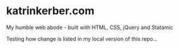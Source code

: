 katrinkerber.com
================
My humble web abode - built with HTML, CSS, jQuery and Statamic

Testing how change is listed in my local version of this repo...
